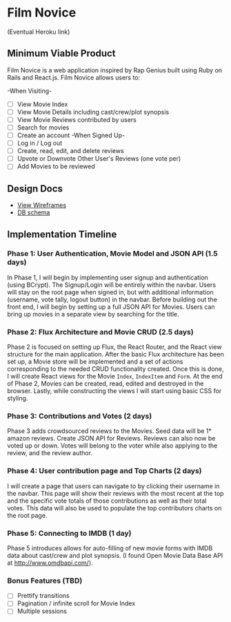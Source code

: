 # Film Novice

(Eventual Heroku link)

[heroku]: http://www.herokuapp.com

## Minimum Viable Product

Film Novice is a web application inspired by Rap Genius built using Ruby on
Rails and React.js.
Film Novice allows users to:

-When Visiting-
- [ ] View Movie Index
- [ ] View Movie Details including cast/crew/plot synopsis
- [ ] View Movie Reviews contributed by users
- [ ] Search for movies
- [ ] Create an account
-When Signed Up-
- [ ] Log in / Log out
- [ ] Create, read, edit, and delete reviews
- [ ] Upvote or Downvote Other User's Reviews (one vote per)
- [ ] Add Movies to be reviewed

## Design Docs
* [View Wireframes][view]
* [DB schema][schema]

[view]: ./docs/views.md
[schema]: ./docs/schema.md

## Implementation Timeline

### Phase 1: User Authentication, Movie Model and JSON API (1.5 days)

In Phase 1, I will begin by implementing user signup and authentication (using
BCrypt). The Signup/Login will be entirely within the navbar.
Users will stay on the root page when signed in, but with additional information
(username, vote tally, logout button)
in the navbar. Before building out the
front end, I will begin by setting up a full JSON API for Movies. Users can
bring up movies in a separate view by searching for the title.

### Phase 2: Flux Architecture and Movie CRUD (2.5 days)

Phase 2 is focused on setting up Flux, the React Router, and the React view
structure for the main application. After the basic Flux architecture has been
set up, a Movie store will be implemented and a set of actions corresponding to
the needed CRUD functionality created. Once this is done, I will create React
views for the Movie `Index`, `IndexItem` and `Form`. At the end of Phase 2,
Movies can be created, read, edited and destroyed in the browser.
Lastly, while constructing the views I will start using basic CSS for
styling.

### Phase 3: Contributions and Votes (2 days)

Phase 3 adds crowdsourced reviews to the Movies. Seed data will be 1* amazon
reviews. Create JSON API for Reviews. Reviews can also now be voted up or down.
Votes will belong to the voter while also applying to the review, and the
review author.

### Phase 4: User contribution page and Top Charts (2 days)

I will create a page that users can navigate to by clicking their username in
the navbar. This page will show their reviews with the most recent at the top
and the specific vote totals of those contributions as well as their total
votes. This data will also be used to populate the top contributors charts on
the root page.

### Phase 5: Connecting to IMDB (1 day)

Phase 5 introduces allows for auto-filling of new movie forms with IMDB data
about cast/crew and plot synopsis. (I found Open Movie Data Base API at
  http://www.omdbapi.com/).

### Bonus Features (TBD)
- [ ] Prettify transitions
- [ ] Pagination / infinite scroll for Movie Index
- [ ] Multiple sessions
